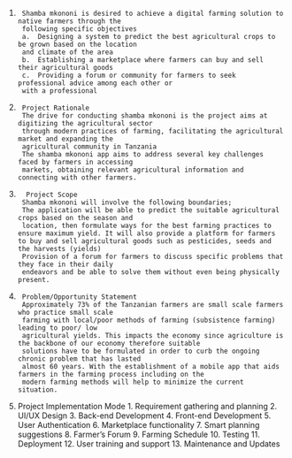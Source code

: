 1.      Shamba mkononi is desired to achieve a digital farming solution to native farmers through the
        following specific objectives
        a.  Designing a system to predict the best agricultural crops to be grown based on the location
        and climate of the area
        b.  Establishing a marketplace where farmers can buy and sell their agricultural goods
        c.  Providing a forum or community for farmers to seek professional advice among each other or
        with a professional




2.      Project Rationale
        The drive for conducting shamba mkononi is the project aims at digitizing the agricultural sector
        through modern practices of farming, facilitating the agricultural market and expanding the
        agricultural community in Tanzania
        The shamba mkononi app aims to address several key challenges faced by farmers in accessing
        markets, obtaining relevant agricultural information and connecting with other farmers.


3.       Project Scope
        Shamba mkononi will involve the following boundaries;
        The application will be able to predict the suitable agricultural crops based on the season and
        location, then formulate ways for the best farming practices to ensure maximum yield. It will also provide a platform for farmers to buy and sell agricultural goods such as pesticides, seeds and the harvests (yields)
        Provision of a forum for farmers to discuss specific problems that they face in their daily
        endeavors and be able to solve them without even being physically present.

4.      Problem/Opportunity Statement
        Approximately 73% of the Tanzanian farmers are small scale farmers who practice small scale
        farming with local/poor methods of farming (subsistence farming) leading to poor/ low
        agricultural yields. This impacts the economy since agriculture is the backbone of our economy therefore suitable
        solutions have to be formulated in order to curb the ongoing chronic problem that has lasted
        almost 60 years. With the establishment of a mobile app that aids farmers in the farming process including on the
        modern farming methods will help to minimize the current situation. 


5. Project Implementation Mode
        1. Requirement gathering and planning
        2. UI/UX Design
        3. Back-end Development
        4. Front-end Development
        5. User Authentication
        6. Marketplace functionality
        7. Smart planning suggestions
        8. Farmer’s Forum
        9. Farming Schedule
        10. Testing
        11. Deployment
        12. User training and support
        13. Maintenance and Updates
